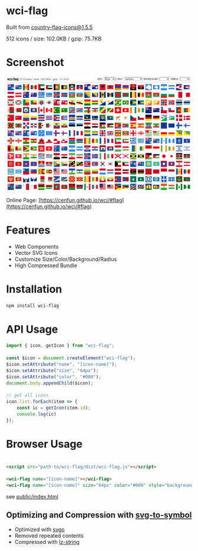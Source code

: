 # wci-flag
Built from [country-flag-icons@1.5.5](https://gitlab.com/catamphetamine/country-flag-icons)  

512 icons / size: 102.0KB / gzip: 75.7KB  



# Screenshot
![screenshot](public/screenshot.png)

Online Page: [https://cenfun.github.io/wci/#flag](https://cenfun.github.io/wci/#flag)

# Features
* Web Components
* Vector SVG Icons 
* Customize Size/Color/Background/Radius
* High Compressed Bundle
# Installation
```sh
npm install wci-flag
```
# API Usage
```js
import { icon, getIcon } from "wci-flag";

const $icon = document.createElement("wci-flag");
$icon.setAttribute("name", "[icon-name]");
$icon.setAttribute("size", "64px");
$icon.setAttribute("color", "#000");
document.body.appendChild($icon);

// get all icons
icon.list.forEach(item => {
    const ic = getIcon(item.id);
    console.log(ic)
});
```
# Browser Usage
```html

<script src="path-to/wci-flag/dist/wci-flag.js"></script>

<wci-flag name="[icon-name]"></wci-flag>
<wci-flag name="[icon-name]" size="64px" color="#000" style="background:#f5f5f5;"></wci-flag>
```
see [public/index.html](public/index.html)

## Optimizing and Compression with [svg-to-symbol](https://github.com/cenfun/svg-to-symbol)
* Optimized with [svgo](https://github.com/svg/svgo)
* Removed repeated contents
* Compressed with [lz-string](https://github.com/pieroxy/lz-string)
